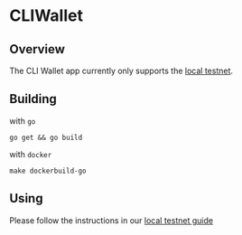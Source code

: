# CLIWallet

## Overview
The CLI Wallet app currently only supports the [local testnet](https://github.com/spacemeshos/local-testnet/).

## Building
with `go`
```
go get && go build
```
with `docker` 

`make dockerbuild-go`

## Using
Please follow the instructions in our [local testnet guide](https://testnet.spacemesh.io/#/local)
